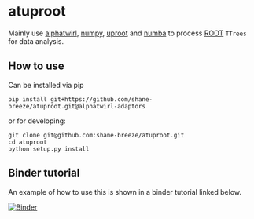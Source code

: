 # atuproot

Mainly use [alphatwirl](https://github.com/alphatwirl/alphatwirl),
[numpy](https://www.numpy.org/), [uproot](https://github.com/scikit-hep/uproot)
and [numba](https://numba.pydata.org/) to process [ROOT](https://root.cern.ch/)
`TTrees` for data analysis.

## How to use

Can be installed via pip
```
pip install git+https://github.com/shane-breeze/atuproot.git@alphatwirl-adaptors
```

or for developing:
```
git clone git@github.com:shane-breeze/atuproot.git
cd atuproot
python setup.py install
```

## Binder tutorial

An example of how to use this is shown in a binder tutorial linked below.

[![Binder](https://mybinder.org/badge.svg)](https://mybinder.org/v2/gh/shane-breeze/atuproot/alphatwirl-adaptors?filepath=binder%2Ftutorial.ipynb)
